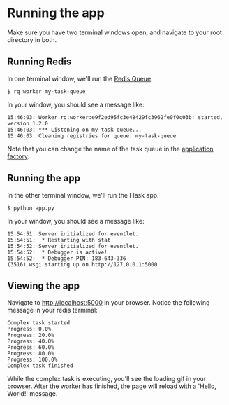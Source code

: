 # Running the app

Make sure you have two terminal windows open, and navigate to your root directory in both.

## Running Redis

In one terminal window, we'll run the [Redis Queue](https://python-rq.org/).

```
$ rq worker my-task-queue
```

In your window, you should see a message like:

```
15:46:03: Worker rq:worker:e9f2ed95fc3e48429fc3962fe0f0c03b: started, version 1.2.0
15:46:03: *** Listening on my-task-queue...
15:46:03: Cleaning registries for queue: my-task-queue
```

Note that you can change the name of the task queue in the [application factory](factory.md).

## Running the app

In the other terminal window, we'll run the Flask app.

```
$ python app.py
```

In your window, you should see a message like:

```
15:54:51: Server initialized for eventlet.
15:54:51:  * Restarting with stat
15:54:52: Server initialized for eventlet.
15:54:52:  * Debugger is active!
15:54:52:  * Debugger PIN: 183-643-336
(3516) wsgi starting up on http://127.0.0.1:5000
```

## Viewing the app

Navigate to <http://localhost:5000> in your browser. Notice the following message in your redis terminal:

```
Complex task started
Progress: 0.0%
Progress: 20.0%
Progress: 40.0%
Progress: 60.0%
Progress: 80.0%
Progress: 100.0%
Complex task finished
```

While the complex task is executing, you'll see the loading gif in your browser. After the worker has finished, the page will reload with a 'Hello, World!' message.